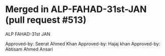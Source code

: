 # Merged in ALP-FAHAD-31st-JAN (pull request #513)

ALP FAHAD-31st JAN

Approved-by: Seerat Ahmed Khan
Approved-by: Hajaj khan
Approved-by: Abtisam Ahmed Ansari
